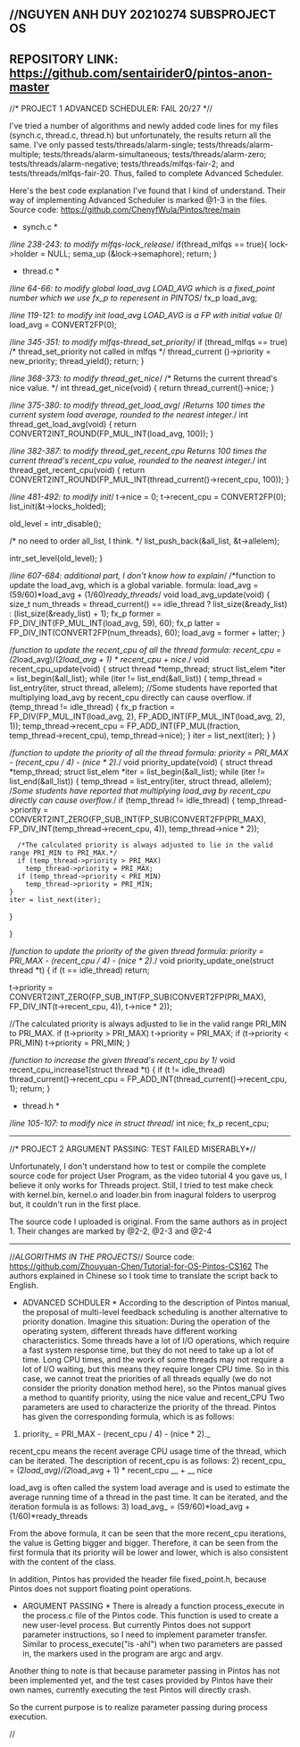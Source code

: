 //NGUYEN ANH DUY 20210274 SUBSPROJECT OS
---------------------------------------
REPOSITORY LINK: https://github.com/sentairider0/pintos-anon-master
---------------------------------------
//* PROJECT 1 ADVANCED SCHEDULER: FAIL 20/27 *//

I've tried a number of algorithms and newly added code lines for my files (synch.c, thread.c, thread.h) but unfortunately, the results return all the same. I've only passed tests/threads/alarm-single; tests/threads/alarm-multiple; tests/threads/alarm-simultaneous; tests/threads/alarm-zero; 
tests/threads/alarm-negative; tests/threads/mlfqs-fair-2; and tests/threads/mlfqs-fair-20. Thus, failed to complete Advanced Scheduler.

Here's the best code explanation I've found that I kind of understand. Their way of implementing Advanced Scheduler is marked @1-3 in the files. Source code: https://github.com/ChenyfWula/Pintos/tree/main

* synch.c *

/*line 238-243: to modify mlfqs-lock_release*/
  if(thread_mlfqs == true){
    lock->holder = NULL;
    sema_up (&lock->semaphore);
    return;
  }

* thread.c *

/*line 64-66: to modify global load_avg
LOAD_AVG which is a fixed_point number which we use fx_p to reperesent in PINTOS*/
fx_p load_avg;

/*line 119-121: to modify init load_avg
LOAD_AVG is a FP with initial value 0*/
load_avg = CONVERT2FP(0);

/*line 345-351: to modify mlfqs-thread_set_priority*/
  if (thread_mlfqs == true)
  /* thread_set_priority not called in mlfqs */
    thread_current ()->priority = new_priority;
    thread_yield();
    return;
}

/*line 368-373: to modify thread_get_nice*/
/* Returns the current thread's nice value. */
int thread_get_nice(void)
{
  return thread_current()->nice;
}

/*line 375-380: to modify thread_get_load_avg*/
/*Returns 100 times the current system load average, rounded to the nearest integer.*/
int thread_get_load_avg(void)
{
  return CONVERT2INT_ROUND(FP_MUL_INT(load_avg, 100));
}

/*line 382-387: to modify thread_get_recent_cpu
Returns 100 times the current thread's recent_cpu value, rounded to the nearest integer.*/
int thread_get_recent_cpu(void)
{
  return CONVERT2INT_ROUND(FP_MUL_INT(thread_current()->recent_cpu, 100));
}

/*line 481-492: to modify init*/
  t->nice = 0;
  t->recent_cpu = CONVERT2FP(0);
  list_init(&t->locks_holded);

  old_level = intr_disable(); 

  /* no need to order all_list, I think.  */
  list_push_back(&all_list, &t->allelem);

  intr_set_level(old_level); 
}

/*line 607-684: additional part, I don't know how to explain*/
/*function to update the load_avg, which is a global variable.
  formula: load_avg = (59/60)*load_avg + (1/60)*ready_threads*/
void load_avg_update(void)
{
  size_t num_threads = thread_current() == idle_thread ? list_size(&ready_list) : (list_size(&ready_list) + 1);
  fx_p former = FP_DIV_INT(FP_MUL_INT(load_avg, 59), 60);
  fx_p latter = FP_DIV_INT(CONVERT2FP(num_threads), 60);
  load_avg = former + latter;
}

/*function to update the recent_cpu of all the thread
  formula: recent_cpu = (2*load_avg)/(2*load_avg + 1) * recent_cpu + nice.*/
void recent_cpu_update(void)
{
  struct thread *temp_thread;
  struct list_elem *iter = list_begin(&all_list);
  while (iter != list_end(&all_list))
  {
    temp_thread = list_entry(iter, struct thread, allelem);
    //Some students have reported that multiplying load_avg by recent_cpu directly can cause overflow.
    if (temp_thread != idle_thread)
    {
      fx_p fraction = FP_DIV(FP_MUL_INT(load_avg, 2), FP_ADD_INT(FP_MUL_INT(load_avg, 2), 1));
      temp_thread->recent_cpu = FP_ADD_INT(FP_MUL(fraction, temp_thread->recent_cpu), temp_thread->nice);
    }
    iter = list_next(iter);
  }
}

/*function to update the priority of all the thread
  formula: priority =  PRI_MAX - (recent_cpu / 4) - (nice * 2).*/
void priority_update(void)
{
  struct thread *temp_thread;
  struct list_elem *iter = list_begin(&all_list);
  while (iter != list_end(&all_list))
  {
    temp_thread = list_entry(iter, struct thread, allelem);
    /*Some students have reported that multiplying load_avg by recent_cpu directly can cause overflow.*/
    if (temp_thread != idle_thread)
    {
      temp_thread->priority = CONVERT2INT_ZERO(FP_SUB_INT(FP_SUB(CONVERT2FP(PRI_MAX), FP_DIV_INT(temp_thread->recent_cpu, 4)), temp_thread->nice * 2));

      /*The calculated priority is always adjusted to lie in the valid range PRI_MIN to PRI_MAX.*/
      if (temp_thread->priority > PRI_MAX)
        temp_thread->priority = PRI_MAX;
      if (temp_thread->priority < PRI_MIN)
        temp_thread->priority = PRI_MIN;
    }
    iter = list_next(iter);
  }

}

/*function to update the priority of the given thread
  formula: priority =  PRI_MAX - (recent_cpu / 4) - (nice * 2).*/
void priority_update_one(struct thread *t)
{
  if (t == idle_thread)
    return;
  
  t->priority = CONVERT2INT_ZERO(FP_SUB_INT(FP_SUB(CONVERT2FP(PRI_MAX), FP_DIV_INT(t->recent_cpu, 4)), t->nice * 2));

  //The calculated priority is always adjusted to lie in the valid range PRI_MIN to PRI_MAX.
  if (t->priority > PRI_MAX)
    t->priority = PRI_MAX;
  if (t->priority < PRI_MIN)
    t->priority = PRI_MIN;
}

/*function to increase the given thread's recent_cpu by 1*/
void recent_cpu_increase1(struct thread *t)
{
  if (t != idle_thread)
    thread_current()->recent_cpu = FP_ADD_INT(thread_current()->recent_cpu, 1);
  return;
}

* thread.h *

/*line 105-107: to modify nice in struct thread*/
    int nice;
    fx_p recent_cpu;

------------------------------

//* PROJECT 2 ARGUMENT PASSING: TEST FAILED MISERABLY*//

Unfortunately, I don't understand how to test or compile the complete source code for project User Program, as the video tutorial 4 you gave us, I believe it only works for Threads project. Still, I tried to test make check with kernel.bin, kernel.o and loader.bin from inagural folders to userprog but, it couldn't run in the first place.

The source code I uploaded is original. From the same authors as in project 1. Their changes are marked by @2-2, @2-3 and @2-4

------------------------------

//*ALGORITHMS IN THE PROJECTS*// Source code: https://github.com/Zhouyuan-Chen/Tutorial-for-OS-Pintos-CS162
The authors explained in Chinese so I took time to translate the script back to English.

* ADVANCED SCHDULER *
According to the description of Pintos manual, the proposal of multi-level feedback scheduling is another alternative to priority donation. Imagine this situation: During the operation of the operating system, different threads have different working characteristics. Some threads have a lot of I/O operations, which require a fast system response time, but they do not need to take up a lot of time. Long CPU times, and the work of some threads may not require a lot of I/O waiting, but this means they require longer CPU time. So in this case, we cannot treat the priorities of all threads equally (we do not consider the priority donation method here), so the Pintos manual gives a method to quantify priority, using the nice value and recent_CPU Two parameters are used to characterize the priority of the thread. Pintos has given the corresponding formula, which is as follows:
1) priority_ = PRI_MAX - (recent_cpu / 4) - (nice * 2)._

recent_cpu means the recent average CPU usage time of the thread, which can be iterated. The description of recent_cpu is as follows:
2) recent_cpu_ = (2*load_avg)/(2*load_avg + 1) * recent_cpu __ + __ nice

load_avg is often called the system load average and is used to estimate the average running time of a thread in the past time. It can be iterated, and the iteration formula is as follows:
3) load_avg_ = (59/60)*load_avg + (1/60)*ready_threads

From the above formula, it can be seen that the more recent_cpu iterations, the value is Getting bigger and bigger. Therefore, it can be seen from the first formula that its priority will be lower and lower, which is also consistent with the content of the class.

In addition, Pintos has provided the header file fixed_point.h, because Pintos does not support floating point operations.

* ARGUMENT PASSING *
There is already a function process_execute in the process.c file of the Pintos code. This function is used to create a new user-level process. But currently Pintos does not support parameter instructions, so I need to implement parameter transfer. Similar to process_execute("ls -ahl") when two parameters are passed in, the markers used in the program are argc and argv.

Another thing to note is that because parameter passing in Pintos has not been implemented yet, and the test cases provided by Pintos have their own names, currently executing the test Pintos will directly crash.

So the current purpose is to realize parameter passing during process execution.

//
